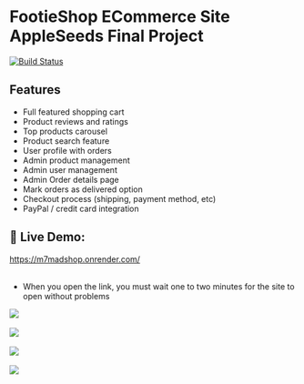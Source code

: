 # FootieShop ECommerce Site  AppleSeeds Final Project

[![Build Status](https://travis-ci.org/joemccann/dillinger.svg?branch=master)](https://travis-ci.org/joemccann/dillinger)

## Features

- Full featured shopping cart
- Product reviews and ratings
- Top products carousel
- Product search feature
- User profile with orders
- Admin product management
- Admin user management
- Admin Order details page
- Mark orders as delivered option
- Checkout process (shipping, payment method, etc)
- PayPal / credit card integration


## 🚀 Live Demo:
https://m7madshop.onrender.com/
<br><br>
- When you open the link, you must wait one to two minutes for the site to open without problems

<a href="https://m7madshop.onrender.com/" target="_blank">
  <img src="https://i.imgur.com/R5LRDi2.jpg" width=“480” height=“320”>
</a>
<br><br>
<a href="https://m7madshop.onrender.com/" target="_blank">
  <img src="https://i.imgur.com/Vpt0IYZ.jpg" width=“480” height=“320”>
</a>
<br><br>
<a href="https://m7madshop.onrender.com/" target="_blank">
  <img src="https://i.imgur.com/9GGa2cG.png" width=“480” height=“320”>
</a>
<br><br>
<a href="https://m7madshop.onrender.com/" target="_blank">
  <img src="https://i.imgur.com/UP3wu5I.png" width=“480” height=“320”>
</a>
<br><br>

